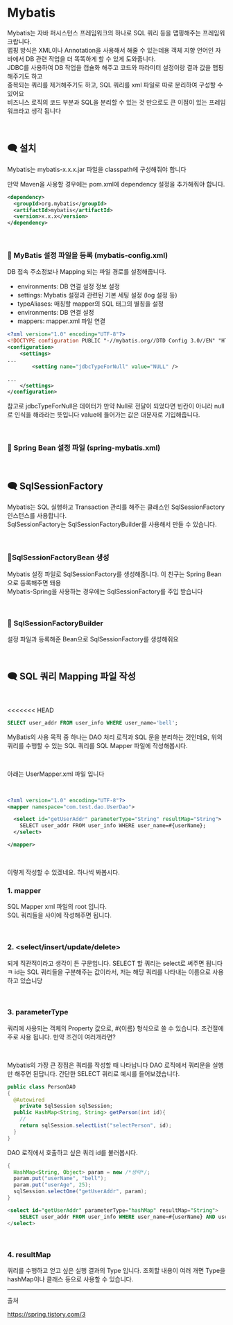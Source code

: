 # Mybatis

Mybatis는 자바 퍼시스턴스 프레임워크의 하나로 SQL 쿼리 등을 맵핑해주는 프레임워크랍니다.
<br>
맵핑 방식은 XML이나 Annotation을 사용해서 해줄 수 있는데용
객체 지향 언어인 자바에서 DB 관련 작업을 더 똑똑하게 할 수 있게 도와줍니다. <br>
JDBC를 사용하여 DB 작업을 캡슐화 해주고 코드와 파라미터 설정이랑 결과 값을 맵핑해주기도 하고 <br>
중복되는 쿼리를 제거해주기도 하고, SQL 쿼리를 xml 파일로 따로 분리하여 구성할 수 있어요 <br>
비즈니스 로직의 코드 부분과 SQL을 분리할 수 있는 것 만으로도 큰 이점이 있는 프레임워크라고 생각 됩니다 

<br>

## 🗨 설치
Mybatis는 mybatis-x.x.x.jar 파일을 classpath에 구성해줘야 합니다

만약 Maven을 사용할 경우에는 pom.xml에 dependency 설정을 추가해줘야 합니다.

```xml
<dependency>
  <groupId>org.mybatis</groupId>
  <artifactId>mybatis</artifactId>
  <version>x.x.x</version>
</dependency>
```
<br>

### 💨 MyBatis 설정 파일을 등록 (mybatis-config.xml)
DB 접속 주소정보나 Mapping 되는 파일 경로를 설정해줍니다. 

- environments: DB 연결 설정 정보 설정
- settings: Mybatis 설정과 관련된 기본 세팅 설정 (log 설정 등)
- typeAliases: 매칭할 mapper의 SQL 태그의 별칭을 설정
- environments: DB 연결 설정
- mappers: mapper.xml 파일 연결

```xml
<?xml version="1.0" encoding="UTF-8"?>
<!DOCTYPE configuration PUBLIC "-//mybatis.org//DTD Config 3.0//EN" "HTTP://mybatis.org/dtd/mybatis-3-config.dtd">
<configuration>
    <settings>
...
        <setting name="jdbcTypeForNull" value="NULL" />

...
    </settings>
</configuration>
```

참고로 jdbcTypeForNull은 데이터가 만약 Null로 전달이 되었다면 빈칸이 아니라 null로 인식을 해라라는 뜻입니다
value에 들어가는 값은 대문자로 기입해줍니다.

<br>

### 💨 Spring Bean 설정 파일 (spring-mybatis.xml)
<br>


## 🗨 SqlSessionFactory
Mybatis는 SQL 실행하고 Transaction 관리를 해주는 클래스인 SqlSessionFactory 인스턴스를 사용합니다. <br>
SqlSessionFactory는 SqlSessionFactoryBuilder를 사용해서 만들 수 있습니다. 

<br>

### 💨SqlSessionFactoryBean 생성
Mybatis 설정 파일로 SqlSessionFactory를 생성해줍니다. 이 친구는 Spring Bean으로 등록해주면 돼용 <br>
Mybatis-Spring을 사용하는 경우에는 SqlSessionFactory를 주입 받습니다

<br>

### 💨 SqlSessionFactoryBuilder
설정 파일과 등록해준 Bean으로 SqlSessionFactory를 생성해줘요

<br>

## 🗨 SQL 쿼리 Mapping 파일 작성
<br>

<<<<<<< HEAD
```SQL
SELECT user_addr FROM user_info WHERE user_name='bell';
```
MyBatis의 사용 목적 중 하나는 DAO 처리 로직과 SQL 문을 분리하는 것인데요, 위의 쿼리를 수행할 수 있는 SQL 쿼리를 SQL Mapper 파일에 작성해봅시다.

<br>

아래는 UserMapper.xml 파일 입니다

<br>

```xml
<?xml version="1.0" encoding="UTF-8"?>
<mapper namespace="com.test.dao.UserDao">

  <select id="getUserAddr" parameterType="String" resultMap="String">
    SELECT user_addr FROM user_info WHERE user_name=#{userName};
  </select>

</mapper>
```

<br>

이렇게 작성할 수 있겠네요. 하나씩 봐봅시다.

### 1. mapper

SQL Mapper xml 파일의 root 입니다. <br>
SQL 쿼리들을 <mapper></mapper> 사이에 작성해주면 됩니다.

<br>

### 2. <select/insert/update/delete>

되게 직관적이라고 생각이 든 구문입니다.
SELECT 할 쿼리는 select로 써주면 됩니다 ㅋ
id는 SQL 쿼리들을 구분해주는 값이라서, 저는 해당 쿼리를 나타내는 이름으로 사용하고 있습니당

<br>

### 3. parameterType

쿼리에 사용되는 객체의 Property 값으로, #{이름} 형식으로 쓸 수 있습니다. 조건절에 주로 사용 됩니다.
만약 조건이 여러개라면? 

<br>

Mybatis의 가장 큰 장점은 쿼리를 작성할 때 나타납니다
DAO 로직에서 쿼리문을 실행만 해주면 된답니다.
간단한 SELECT 쿼리로 예시를 들어보겠습니다.

```java
public class PersonDAO
{
  @Autowired
    private SqlSession sqlSession;
  public HashMap<String, String> getPerson(int id){
    // 
    return sqlSession.selectList("selectPerson", id);
  }
}
```

DAO 로직에서 호출하고 싶은 쿼리 id를 불러봅시다.


```java
{
  HashMap<String, Object> param = new /*생략*/;
  param.put("userName", "bell");
  param.put("userAge", 25);
  sqlSession.selectOne("getUserAddr", param);
}
```


```SQL
<select id="getUserAddr" parameterType="hashMap" resultMap="String">
    SELECT user_addr FROM user_info WHERE user_name=#{userName} AND user_age > #{userAge};
</select>
```


<br>

### 4. resultMap

쿼리를 수행하고 얻고 싶은 실행 결과의 Type 입니다.
조회할 내용이 여러 개면 Type을 hashMap이나 클래스 등으로 사용할 수 있습니다.



---

출처

https://spring.tistory.com/3
